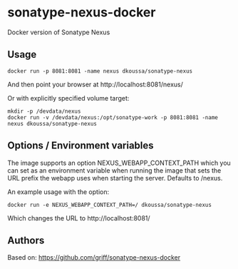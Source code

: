 sonatype-nexus-docker
=====================

Docker version of Sonatype Nexus

Usage
------
```
docker run -p 8081:8081 -name nexus dkoussa/sonatype-nexus
```
And then point your browser at http://localhost:8081/nexus/

Or with explicitly specified volume target:
```
mkdir -p /devdata/nexus
docker run -v /devdata/nexus:/opt/sonatype-work -p 8081:8081 -name nexus dkoussa/sonatype-nexus
```

Options / Environment variables
--------
The image supports an option NEXUS_WEBAPP_CONTEXT_PATH which you can set as an
environment variable when running the image that sets the URL prefix the
webapp uses when starting the server. Defaults to /nexus. 

An example usage with the option:
```
docker run -e NEXUS_WEBAPP_CONTEXT_PATH=/ dkoussa/sonatype-nexus
```
Which changes the URL to http://localhost:8081/

Authors
-------
Based on: https://github.com/griff/sonatype-nexus-docker

